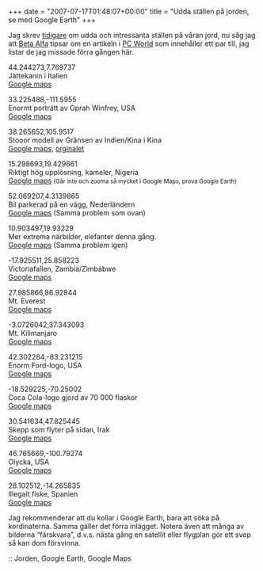 +++
date = "2007-07-17T01:48:07+00:00"
title = "Udda ställen på jorden, se med Google Earth"
+++

Jag skrev [tidigare][1] om udda och intressanta ställen på våran jord, nu såg jag att [Beta Alfa][2] tipsar om en artikeln i [PC World][3] som innehåller ett par till, jag listar de jag missade förra gången här.

44.244273,7.769737  
Jättekanin i Italien  
[ Google maps][4]

33.225488,-111.5955  
Enormt porträtt av Oprah Winfrey, USA  
[ Google maps][5]

38.265652,105.9517  
Stooor modell av Gränsen av Indien/Kina i Kina  
[ Google maps][6], [][6][orginalet][7]

15.298693,19.429661  
Riktigt hög upplösning, kameler, Nigeria  
[ Google maps][8] <small>(Går inte och zooma så mycket i Google Maps, prova Google Earth)</small>

52.069207,4.3139865  
Bil parkerad på en vägg, Nederländern  
[ Google maps][9] (Samma problem som ovan)[  
][9]

10.903497,19.93229  
Mer extrema närbilder, elefanter denna gång.  
[ Google maps][10] (Samma problem igen)

-17.925511,25.858223  
Victoriafallen, Zambia/Zimbabwe  
[ Google maps][11]

27.985866,86.92844  
Mt. Everest  
[ Google maps][12]

-3.0726042,37.343093  
Mt. Kilimanjaro  
[ Google maps][13]

42.302284,-83.231215  
Enorm Ford-logo, USA  
[ Google maps][14]

-18.529225,-70.25002  
Coca Cola-logo gjord av 70 000 flaskor  
[ Google maps][15]

30.541634,47.825445  
Skepp som flyter på sidan, Irak  
[ Google maps][16]

46.765669,-100.79274  
Olycka, USA  
[ Google maps][17]

28.102512,-14.265835  
Illegalt fiske, Spanien  
[ Google maps][18]

Jag rekommenderar att du kollar i Google Earth, bara att söka på kordinaterna. Samma gäller det förra inlägget. Notera även att många av bilderna &#8220;färskvara&#8221;, d.v.s. nästa gång en satellit eller flygplan gör ett svep så kan dom försvinna.

:: Jorden, Google Earth, Google Maps

<small></small>

 [1]: http://junkpile.se/~s/wp/2007/04/intressanta-stallen-pa-var-jord/
 [2]: http://betaalfa.polymono.net/2007/07/10/i-korthet-2/
 [3]: http://www.pcworld.com/article/id,134186-page,1-c,mapping/article.html
 [4]: http://maps.google.com/maps?f=q&hl=en&geocode=&q=44.244273,7.769737&ie=UTF8&ll=44.244273,7.769737&spn=0.002702,0.005021&t=k&z=18&om=1
 [5]: http://maps.google.com/maps?f=q&hl=en&geocode=&q=33.225488,-111.5955&ie=UTF8&ll=33.225486,-111.595495&spn=0.006309,0.010042&t=k&z=17&om=1
 [6]: http://maps.google.com/maps?f=q&hl=en&geocode=&q=38.265652,105.9517&ie=UTF8&ll=38.265652,105.9517&spn=0.011844,0.020084&t=k&z=16&om=1
 [7]: http://maps.google.com/maps?f=q&hl=en&geocode=&q=38.265652,105.9517&ie=UTF8&ll=34.225429,79.326782&spn=3.192661,5.141602&t=h&z=8&om=1
 [8]: http://maps.google.com/maps?f=q&hl=en&geocode=&q=15.298693,19.429661&ie=UTF8&ll=15.298394,19.42975&spn=0.001819,0.002511&t=h&z=19&om=1
 [9]: http://maps.google.com/maps?f=q&hl=en&geocode=&q=52.069207,4.3139865&ie=UTF8&ll=52.069169,4.314143&spn=0.001159,0.002511&t=k&z=19&om=1
 [10]: http://maps.google.com/maps?f=q&hl=en&geocode=&q=10.903497,19.93229&ie=UTF8&ll=10.903497,19.932289&spn=0.001852,0.002511&t=k&z=19&om=1
 [11]: http://maps.google.com/maps?f=q&hl=en&geocode=&q=-17.925511,25.858223&ie=UTF8&ll=-17.925511,25.858222&spn=0.003588,0.005021&t=k&z=18&om=1
 [12]: http://maps.google.com/maps?f=q&hl=en&geocode=&q=27.985866,86.92844&ie=UTF8&t=k&z=13&om=1
 [13]: http://maps.google.com/maps?f=q&hl=en&geocode=&q=-3.0726042,37.343093&ie=UTF8&ll=-3.074352,37.345169&spn=0.015063,0.020084&t=k&z=16&om=1
 [14]: http://maps.google.com/maps?f=q&hl=en&geocode=&q=42.302284,-83.231215&ie=UTF8&ll=42.302284,-83.231215&spn=0.002789,0.005021&t=k&z=18&om=1
 [15]: http://maps.google.com/maps?f=q&hl=en&geocode=&q=-18.529225,-70.25002&ie=UTF8&ll=-18.529225,-70.25002&spn=0.003576,0.005021&t=k&z=18&om=1
 [16]: http://maps.google.com/maps?f=q&hl=en&geocode=&q=30.541634,47.825445&ie=UTF8&ll=30.542457,47.82611&spn=0.003248,0.005021&t=k&z=18&om=1
 [17]: http://maps.google.com/maps?f=q&hl=en&geocode=&q=46.765669,-100.79274&ie=UTF8&ll=46.765625,-100.792863&spn=0.001292,0.002511&t=k&z=19&om=1
 [18]: http://maps.google.com/maps?f=q&hl=en&geocode=&q=28.102512,-14.265835&ie=UTF8&ll=28.102757,-14.265833&spn=0.003327,0.005021&t=k&z=18&om=1
